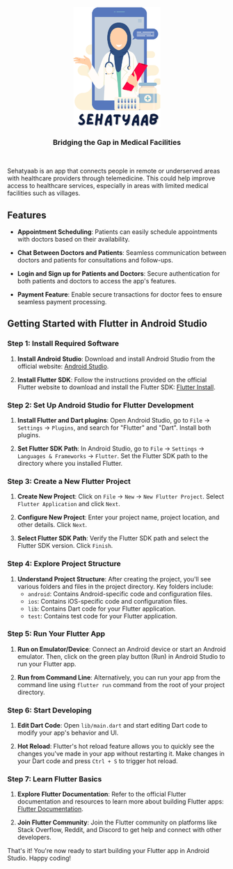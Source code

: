 <p align="center">
  <img src="assets/images/sehatyaab-logo.png" alt="Sehatyaab Logo" width="200">
</p>

<h3 align="center">
 <b>Bridging the Gap in Medical Facilities</b> 
</h3>

<br/>

Sehatyaab is an app that connects people in remote or underserved areas with healthcare providers through telemedicine. This could help improve access to healthcare services, especially in areas with limited medical facilities such as villages.

## Features

- **Appointment Scheduling**: Patients can easily schedule appointments with doctors based on their availability.
  
- **Chat Between Doctors and Patients**: Seamless communication between doctors and patients for consultations and follow-ups.
  
- **Login and Sign up for Patients and Doctors**: Secure authentication for both patients and doctors to access the app's features.
  
- **Payment Feature**: Enable secure transactions for doctor fees to ensure seamless payment processing.

## Getting Started with Flutter in Android Studio

### Step 1: Install Required Software

1. **Install Android Studio**: Download and install Android Studio from the official website: [Android Studio](https://developer.android.com/studio).

2. **Install Flutter SDK**: Follow the instructions provided on the official Flutter website to download and install the Flutter SDK: [Flutter Install](https://flutter.dev/docs/get-started/install).

### Step 2: Set Up Android Studio for Flutter Development

1. **Install Flutter and Dart plugins**: Open Android Studio, go to `File` -> `Settings` -> `Plugins`, and search for "Flutter" and "Dart". Install both plugins.

2. **Set Flutter SDK Path**: In Android Studio, go to `File` -> `Settings` -> `Languages & Frameworks` -> `Flutter`. Set the Flutter SDK path to the directory where you installed Flutter.

### Step 3: Create a New Flutter Project

1. **Create New Project**: Click on `File` -> `New` -> `New Flutter Project`. Select `Flutter Application` and click `Next`.

2. **Configure New Project**: Enter your project name, project location, and other details. Click `Next`.

3. **Select Flutter SDK Path**: Verify the Flutter SDK path and select the Flutter SDK version. Click `Finish`.

### Step 4: Explore Project Structure

1. **Understand Project Structure**: After creating the project, you'll see various folders and files in the project directory. Key folders include:
   - `android`: Contains Android-specific code and configuration files.
   - `ios`: Contains iOS-specific code and configuration files.
   - `lib`: Contains Dart code for your Flutter application.
   - `test`: Contains test code for your Flutter application.

### Step 5: Run Your Flutter App

1. **Run on Emulator/Device**: Connect an Android device or start an Android emulator. Then, click on the green play button (Run) in Android Studio to run your Flutter app.

2. **Run from Command Line**: Alternatively, you can run your app from the command line using `flutter run` command from the root of your project directory.

### Step 6: Start Developing

1. **Edit Dart Code**: Open `lib/main.dart` and start editing Dart code to modify your app's behavior and UI.

2. **Hot Reload**: Flutter's hot reload feature allows you to quickly see the changes you've made in your app without restarting it. Make changes in your Dart code and press `Ctrl + S` to trigger hot reload.

### Step 7: Learn Flutter Basics

1. **Explore Flutter Documentation**: Refer to the official Flutter documentation and resources to learn more about building Flutter apps: [Flutter Documentation](https://flutter.dev/docs).

2. **Join Flutter Community**: Join the Flutter community on platforms like Stack Overflow, Reddit, and Discord to get help and connect with other developers.

That's it! You're now ready to start building your Flutter app in Android Studio. Happy coding!
